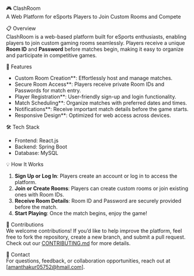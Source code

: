 
🎮 ClashRoom  
A Web Platform for eSports Players to Join Custom Rooms and Compete

📋 Overview  
ClashRoom is a web-based platform built for eSports enthusiasts, enabling players to join custom gaming rooms seamlessly. Players receive a unique **Room ID** and **Password** before matches begin, making it easy to organize and participate in competitive games.  

 🚀 Features  
- Custom Room Creation**: Effortlessly host and manage matches.  
- Secure Room Access**: Players receive private Room IDs and Passwords for match entry.  
- Player Registration**: User-friendly sign-up and login functionality.  
- Match Scheduling**: Organize matches with preferred dates and times.  
- Notifications**: Receive important match details before the game starts.  
- Responsive Design**: Optimized for web access across devices.  

 🛠️ Tech Stack  
- Frontend: React.js  
- Backend: Spring Boot  
- Database: MySQL  

💡 How It Works  
1. **Sign Up or Log In**: Players create an account or log in to access the platform.  
2. **Join or Create Rooms**: Players can create custom rooms or join existing ones with Room IDs.  
3. **Receive Room Details**: Room ID and Password are securely provided before the match.  
4. **Start Playing**: Once the match begins, enjoy the game!  

👥 Contributions  
We welcome contributions! If you’d like to help improve the platform, feel free to fork the repository, create a new branch, and submit a pull request. Check out our [CONTRIBUTING.md](link-to-contributing-guidelines) for more details.  
 
📩 Contact  
For questions, feedback, or collaboration opportunities, reach out at [amanthakur05752@hmail.com].  
